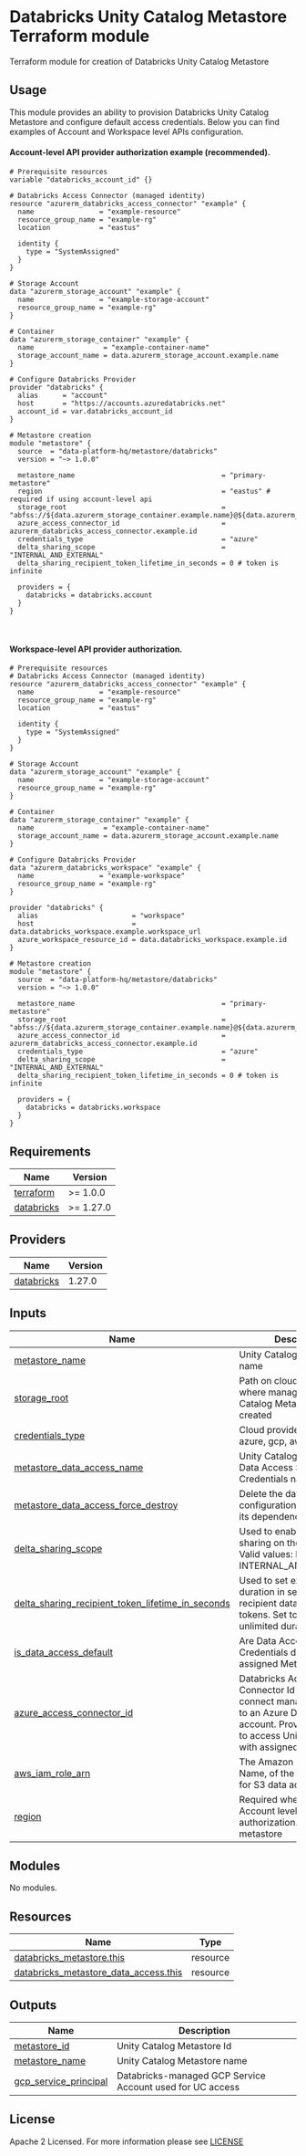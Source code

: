 # Databricks Unity Catalog Metastore Terraform module
Terraform module for creation of Databricks Unity Catalog Metastore

## Usage

This module provides an ability to provision Databricks Unity Catalog Metastore and configure default access credentials. 
Below you can find examples of Account and Workspace level APIs configuration.

#### Account-level API provider authorization example (recommended).
```hcl
# Prerequisite resources
variable "databricks_account_id" {}

# Databricks Access Connector (managed identity)
resource "azurerm_databricks_access_connector" "example" {
  name                = "example-resource"
  resource_group_name = "example-rg"
  location            = "eastus"

  identity {
    type = "SystemAssigned"
  }
}

# Storage Account
data "azurerm_storage_account" "example" {
  name                = "example-storage-account"
  resource_group_name = "example-rg"
}

# Container
data "azurerm_storage_container" "example" {
  name                 = "example-container-name"
  storage_account_name = data.azurerm_storage_account.example.name
}

# Configure Databricks Provider
provider "databricks" {
  alias      = "account"
  host       = "https://accounts.azuredatabricks.net"
  account_id = var.databricks_account_id
}

# Metastore creation
module "metastore" {
  source  = "data-platform-hq/metastore/databricks"
  version = "~> 1.0.0"

  metastore_name                                    = "primary-metastore"
  region                                            = "eastus" # required if using account-level api
  storage_root                                      = "abfss://${data.azurerm_storage_container.example.name}@${data.azurerm_storage_account.example.name}.dfs.core.windows.net/"
  azure_access_connector_id                         = azurerm_databricks_access_connector.example.id
  credentials_type                                  = "azure"
  delta_sharing_scope                               = "INTERNAL_AND_EXTERNAL"
  delta_sharing_recipient_token_lifetime_in_seconds = 0 # token is infinite

  providers = {
    databricks = databricks.account
  }
}

```
<br>

#### Workspace-level API provider authorization.

```hcl
# Prerequisite resources
# Databricks Access Connector (managed identity)
resource "azurerm_databricks_access_connector" "example" {
  name                = "example-resource"
  resource_group_name = "example-rg"
  location            = "eastus"

  identity {
    type = "SystemAssigned"
  }
}

# Storage Account
data "azurerm_storage_account" "example" {
  name                = "example-storage-account"
  resource_group_name = "example-rg"
}

# Container
data "azurerm_storage_container" "example" {
  name                 = "example-container-name"
  storage_account_name = data.azurerm_storage_account.example.name
}

# Configure Databricks Provider
data "azurerm_databricks_workspace" "example" {
  name                = "example-workspace"
  resource_group_name = "example-rg"
}

provider "databricks" {
  alias                       = "workspace"
  host                        = data.databricks_workspace.example.workspace_url
  azure_workspace_resource_id = data.databricks_workspace.example.id
}

# Metastore creation
module "metastore" {
  source  = "data-platform-hq/metastore/databricks"
  version = "~> 1.0.0"

  metastore_name                                    = "primary-metastore"
  storage_root                                      = "abfss://${data.azurerm_storage_container.example.name}@${data.azurerm_storage_account.example.name}.dfs.core.windows.net/"
  azure_access_connector_id                         = azurerm_databricks_access_connector.example.id
  credentials_type                                  = "azure"
  delta_sharing_scope                               = "INTERNAL_AND_EXTERNAL"
  delta_sharing_recipient_token_lifetime_in_seconds = 0 # token is infinite

  providers = {
    databricks = databricks.workspace
  }
}
```
<!-- BEGIN_TF_DOCS -->
## Requirements

| Name                                                                         | Version   |
| ---------------------------------------------------------------------------- | --------- |
| <a name="requirement_terraform"></a> [terraform](#requirement\_terraform)    | >= 1.0.0  |
| <a name="requirement_databricks"></a> [databricks](#requirement\_databricks) | >= 1.27.0 |

## Providers

| Name                                                                   | Version |
| ---------------------------------------------------------------------- | ------- |
| <a name="provider_databricks"></a> [databricks](#provider\_databricks) | 1.27.0  |


## Inputs

| Name                                                                                                                                                                                              | Description                                                                                                                                                                   | Type     | Default | Required |
|---------------------------------------------------------------------------------------------------------------------------------------------------------------------------------------------------|-------------------------------------------------------------------------------------------------------------------------------------------------------------------------------|----------|---------|:--------:|
| <a name="input_metastore_name"></a> [metastore\_name](#input\_metastore\_name)                                                                                                                    | Unity Catalog Metastore name                                                                                                                                                  | `string` | n/a     | yes |
| <a name="input_storage_root"></a> [storage\_root](#input\_storage\_root)                                                                                                                          | Path on cloud storage, where managed Unity Catalog Metastore is created                                                                                                       | `string` | n/a     | yes |
| <a name="input_credentials_type"></a> [credentials\_type](#input\_credentials\_type)                                                                                                              | Cloud provider. Select from: azure, gcp, aws                                                                                                                                  | `string` | n/a     | yes |
| <a name="input_metastore_data_access_name"></a> [metastore\_data_access\_name](#input\_metastore\_data_access\_name)                                                                              | Unity Catalog Metastore Data Access Storage Credentials name                                                                                                                  | `string` | null    | no |
| <a name="input_metastore_data_access_force_destroy"></a> [metastore\_data\_access\_force\_destroy](#input\_metastore\_data\_access\_force\_destroy)                                               | Delete the data access configuration regardless of its dependencies.                                                                                                          | `string` | null    | no |
| <a name="input_delta_sharing_scope"></a> [delta\_sharing\_scope](#input\_delta\_sharing\_scope)                                                                                                   | Used to enable delta sharing on the metastore. Valid values: INTERNAL, INTERNAL_AND_EXTERNAL.                                                                                 | `bool`   | true    | no |
| <a name="input_delta_sharing_recipient_token_lifetime_in_seconds"></a> [delta\_sharing\_recipient\_token\_lifetime\_in\_seconds](#input\_delta\_sharing\_recipient\_token\_lifetime\_in\_seconds) | Used to set expiration duration in seconds on recipient data access tokens. Set to 0 for unlimited duration.                                                                  | `string` | 0       | no |
| <a name="input_is_data_access_default"></a> [is\_data\_access\_default](#input\_is\_data\_access\_default)                                                                                        | Are Data Access Storage Credentials default for assigned Metastore?                                                                                                           | `string` | true    | no |
| <a name="input_azure_access_connector_id"></a> [azure\_access\_connector\_id](#input\_azure\_access\_connector\_id)                                                                               | Databricks Access Connector Id that lets you to connect managed identities to an Azure Databricks account. Provides an ability to access Unity Catalog with assigned identity | `string` | null    | no |
| <a name="input_aws_iam_role_arn"></a> [aws\_iam\_role\_arn](#input\_aws\_iam\_role\_arn)                                                                                                          | The Amazon Resource Name, of the AWS IAM role for S3 data access                                                                                                              | `string` | null    | no |
| <a name="input_region"></a> [region](#input\_region)                                                                                                                                              | Required when using Account level API provider authorization. The region of metastore                                                                                         | `string` | null    | no |
                                                                                                                                
## Modules

No modules.

## Resources

| Name                                                                                                                                                                | Type     |
| ------------------------------------------------------------------------------------------------------------------------------------------------------------------- | -------- |
| [databricks_metastore.this](https://registry.terraform.io/providers/databricks/databricks/latest/docs/resources/metastore)                                          | resource |
| [databricks_metastore_data_access.this](https://registry.terraform.io/providers/databricks/databricks/latest/docs/resources/metastore_data_access)                  | resource |


## Outputs

| Name                                                                                                                          | Description                                          |
| ----------------------------------------------------------------------------------------------------------------------------- | ---------------------------------------------------- |
| <a name="output_metastore_id"></a> [metastore\_id](#output\_metastore\_id) | Unity Catalog Metastore Id |
| <a name="output_metastore_name"></a> [metastore\_name](#output\_metastore\_name) | Unity Catalog Metastore name |
| <a name="output_gcp_service_principal"></a> [gcp\_service\_principal](#output\_gcp\_service\_principal) | Databricks-managed GCP Service Account used for UC access |

<!-- END_TF_DOCS -->

## License

Apache 2 Licensed. For more information please see [LICENSE](https://github.com/data-platform-hq/terraform-databricks-metastore/blob/add_metastore/LICENSE)

